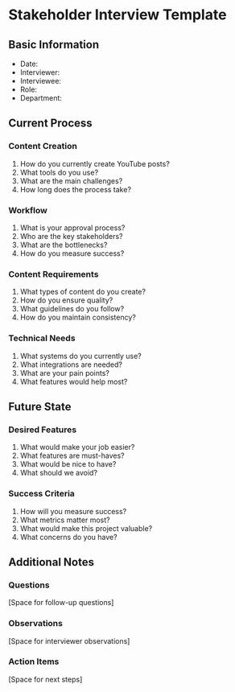 # Stakeholder Interview Template

## Basic Information
- Date:
- Interviewer:
- Interviewee:
- Role:
- Department:

## Current Process

### Content Creation
1. How do you currently create YouTube posts?
2. What tools do you use?
3. What are the main challenges?
4. How long does the process take?

### Workflow
1. What is your approval process?
2. Who are the key stakeholders?
3. What are the bottlenecks?
4. How do you measure success?

### Content Requirements
1. What types of content do you create?
2. How do you ensure quality?
3. What guidelines do you follow?
4. How do you maintain consistency?

### Technical Needs
1. What systems do you currently use?
2. What integrations are needed?
3. What are your pain points?
4. What features would help most?

## Future State

### Desired Features
1. What would make your job easier?
2. What features are must-haves?
3. What would be nice to have?
4. What should we avoid?

### Success Criteria
1. How will you measure success?
2. What metrics matter most?
3. What would make this project valuable?
4. What concerns do you have?

## Additional Notes

### Questions
[Space for follow-up questions]

### Observations
[Space for interviewer observations]

### Action Items
[Space for next steps]
